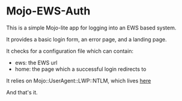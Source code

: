 # Mojo-EWS-Auth

This is a simple Mojo-lite app for logging into an EWS based system.

It provides a basic login form, an error page, and a landing page.

It checks for a configuration file which can contain:

- ews: the EWS url
- home: the page which a successful login redirects to

It relies on Mojo::UserAgent::LWP::NTLM, which lives [here](https://github.com/simonecesano/perl-Mojo-UserAgent-LWP-NTLM)

And that's it.

